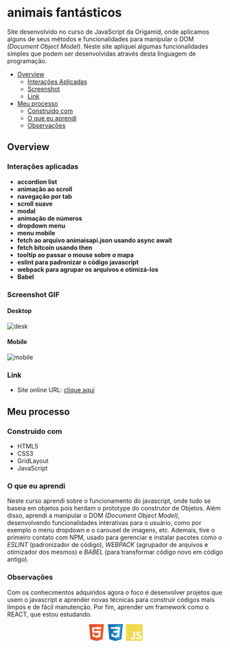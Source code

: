 # animais fantásticos

Site desenvolvido no curso de JavaScript da Origamid, onde aplicamos alguns de seus métodos e funcionalidades para manipular o DOM _(Document Object Model)_. Neste site apliquei algumas funcionalidades simples que podem ser desenvolvidas através desta linguagem de programação.

- [Overview](#overview)
  - [Interações Aplicadas](#interações-aplicadas)
  - [Screenshot](#screenshot-gif)
  - [Link](#link)
- [Meu processo](#meu-processo)
  - [Construido com](#construido-com)
  - [O que eu aprendi](#o-que-eu-aprendi)
  - [Observações](#observações)

## Overview

### Interações aplicadas

- **accordion list**
- **animação ao scroll**
- **navegação por tab**
- **scroll suave**
- **modal**
- **animação de números**
- **dropdown menu**
- **menu mobile**
- **fetch ao arquivo animaisapi.json usando async await**
- **fetch bitcoin usando then**
- **tooltip ao passar o mouse sobre o mapa**
- **eslint para padronizar o código javascript**
- **webpack para agrupar os arquivos e otimizá-los**
- **Babel**

### Screenshot GIF

#### Desktop
![desk](https://user-images.githubusercontent.com/92189897/184559160-3bcba911-4707-432e-b065-0b2ddc741533.gif)

#### Mobile
![mobile](https://user-images.githubusercontent.com/92189897/184559601-71be6bb6-1e39-48b2-9f44-0d7cffb57594.gif)


### Link
- Site online URL: [clique aqui](https://pedrohenriquesampaionovaes.github.io/animais-fantasticos/)

## Meu processo

### Construido com
- HTML5
- CSS3
- GridLayout
- JavaScript

### O que eu aprendi
Neste curso aprendi sobre o funcionamento do javascript, onde tudo se baseia em objetos pois herdam o prototype do construtor de Objetos. Além disso, aprendi a manipular o DOM _(Document Object Model)_, desenvolvendo funcionalidades interativas para o usuário, como por exemplo o menu dropdown e o carousel de imagens, etc. Ademais, tive o primeiro contato com NPM, usado para gerenciar e instalar pacotes como o *ESLINT* (padronizador de código), *WEBPACK* (agrupador de arquivos e otimizador dos mesmos) e *BABEL* (para transformar código novo em código antigo).

### Observações
Com os conhecimentos adquiridos agora o foco é desenvolver projetos que usem o javascript e aprender novas técnicas para construir códigos mais limpos e de fácil manutenção. Por fim, aprender um framework como o REACT, que estou estudando.

<div align="center"> 
  <img src="https://raw.githubusercontent.com/devicons/devicon/master/icons/html5/html5-original.svg" width="40" title="HTML5">
  <img src="https://raw.githubusercontent.com/devicons/devicon/master/icons/css3/css3-original.svg" width="40" title="CSS3">
  <img src="https://raw.githubusercontent.com/devicons/devicon/master/icons/javascript/javascript-plain.svg" width="40" title="JavaScript">
</div>
